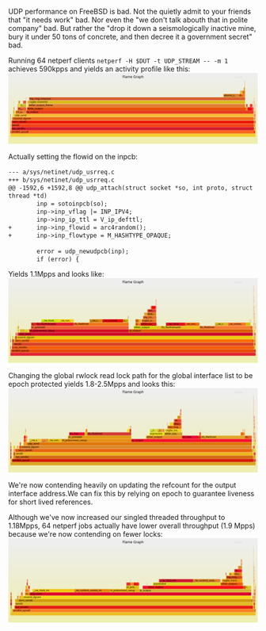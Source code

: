 
UDP performance on FreeBSD is bad. Not the quietly admit to your friends that "it needs work" bad. 
Nor even the "we don't talk abouth that in polite company" bad. But rather the "drop it down a 
seismologically inactive mine, bury it under 50 tons of concrete, and then decree it a government
secret" bad.

Running 64 netperf clients `netperf -H $DUT -t UDP_STREAM -- -m 1` achieves 590kpps and yields an activity profile like this:
[![](/media/svg/2018.05.11/udpsender.svg)](/media/svg/2018.05.11/udpsender.svg)


Actually setting the flowid on the inpcb:
```
--- a/sys/netinet/udp_usrreq.c
+++ b/sys/netinet/udp_usrreq.c
@@ -1592,6 +1592,8 @@ udp_attach(struct socket *so, int proto, struct thread *td)
        inp = sotoinpcb(so);
        inp->inp_vflag |= INP_IPV4;
        inp->inp_ip_ttl = V_ip_defttl;
+       inp->inp_flowid = arc4random();
+       inp->inp_flowtype = M_HASHTYPE_OPAQUE;
 
        error = udp_newudpcb(inp);
        if (error) {
```

Yields 1.1Mpps and looks like:
[![](/media/svg/2018.05.11/udpsender2.svg)](/media/svg/2018.05.11/udpsender2.svg)

Changing the global rwlock read lock path for the global interface list to be epoch protected yields 1.8-2.5Mpps and looks this:
[![](/media/svg/2018.05.11/udpsender3.svg)](/media/svg/2018.05.11/udpsender3.svg)

We're now contending heavily on updating the refcount for the output interface address.We can fix this by relying on epoch to guarantee liveness for short lived references.

Although we've now increased our singled threaded throughput to 1.18Mpps, 64 netperf jobs actually have lower overall throughput (1.9 Mpps) because we're now contending on fewer locks:
[![](/media/svg/2018.05.11/udpsender4.svg)](/media/svg/2018.05.11/udpsender4.svg)
